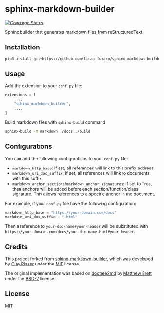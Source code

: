 # sphinx-markdown-builder

[![Coverage Status](https://coveralls.io/repos/github/liran-funaro/sphinx-markdown-builder/badge.svg?branch=main)](https://coveralls.io/github/liran-funaro/sphinx-markdown-builder?branch=main)

Sphinx builder that generates markdown files from reStructuredText.

## Installation

```sh
pip3 install git+https://github.com/liran-funaro/sphinx-markdown-builder@main
```


## Usage

Add the extension to your `conf.py` file:
```python
extensions = [
    ...,
    "sphinx_markdown_builder",
    ...,
]
```

Build markdown files with `sphinx-build` command
```sh
sphinx-build -M markdown ./docs ./build
```

## Configurations

You can add the following configurations to your `conf.py` file:

* `markdown_http_base`: If set, all references will link to this prefix address
* `markdown_uri_doc_suffix`: If set, all references will link to documents with this suffix.
* `markdown_anchor_sections`/`markdown_anchor_signatures`: If set to `True`, then anchors will be added before each section/function/class signature. 
 This allows references to a specific anchor in the document.

For example, if your `conf.py` file have the following configuration:
```python
markdown_http_base = "https://your-domain.com/docs"
markdown_uri_doc_suffix = ".html"
```

Then a reference to `your-doc-name#your-header` will be substituted with `https://your-domain.com/docs/your-doc-name.html#your-header`. 

## Credits
This project forked from [
sphinx-markdown-builder](https://github.com/clayrisser/sphinx-markdown-builder), which was developed by [Clay Risser](https://github.com/clayrisser) under the [MIT](https://github.com/clayrisser/sphinx-markdown-builder/blob/master/LICENSE) license.

The original implementation was based on [doctree2md](https://github.com/matthew-brett/nb2plots/blob/master/nb2plots/doctree2md.py) by [Matthew Brett](https://github.com/matthew-brett) under the [BSD-2](https://github.com/matthew-brett/nb2plots/blob/main/LICENSE) license.

## License

[MIT](LICENSE)
